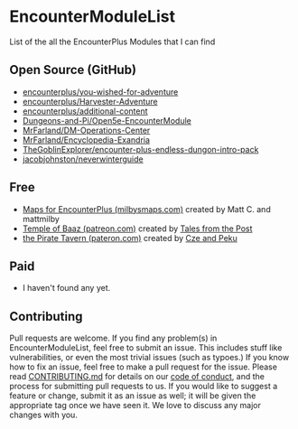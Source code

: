 # EncounterModuleList
List of the all the EncounterPlus Modules that I can find

## Open Source (GitHub)
* [encounterplus/you-wished-for-adventure](https://github.com/encounterplus/you-wished-for-adventure/releases)
* [encounterplus/Harvester-Adventure](https://github.com/encounterplus/Harvester-Adventure/releases/)
* [encounterplus/additional-content](https://github.com/encounterplus/additional-content/)
* [Dungeons-and-Pi/Open5e-EncounterModule](https://github.com/Dungeons-and-Pi/Open5e-EncounterModule/releases)
* [MrFarland/DM-Operations-Center](https://github.com/MrFarland/DM-Operations-Center/releases)
* [MrFarland/Encyclopedia-Exandria](https://github.com/MrFarland/Encyclopedia-Exandria)
* [TheGoblinExplorer/encounter-plus-endless-dungon-intro-pack](https://github.com/TheGoblinExplorer/encounter-plus-endless-dungon-intro-pack/releases)
* [jacobjohnston/neverwinterguide](https://github.com/jacobjohnston/neverwinterguide/releases)

## Free
* [Maps for EncounterPlus (milbysmaps.com)](https://www.milbysmaps.com/2020/10/26/maps-for-encounterplus/) created by Matt C. and mattmilby
* [Temple of Baaz (patreon.com)](https://www.patreon.com/posts/44921512) created by [Tales from the Post](https://www.patreon.com/talesfromthepost)
* [the Pirate Tavern (pateron.com)](https://www.patreon.com/posts/free-taster-58691012) created by [Cze and Peku](https://www.patreon.com/czepeku)

## Paid
* I haven't found any yet.

## Contributing

Pull requests are welcome. If you find any problem(s) in EncounterModuleList, feel free to submit an issue. This includes stuff like vulnerabilities, or even the most trivial issues (such as typoes.) If you know how to fix an issue, feel free to make a pull request for the issue. Please read [CONTRIBUTING.md](CONTRIBUTING.md) for details on our [code of conduct](CODE_OF_CONDUCT.md), and the process for submitting pull requests to us. If you would like to suggest a feature or change, submit it as an issue as well; it will be given the appropriate tag once we have seen it. We love to discuss any major changes with you.
